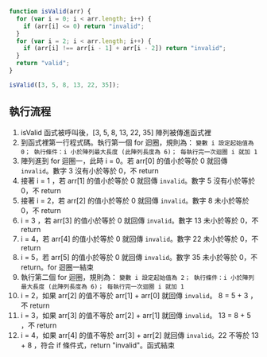 ```js
function isValid(arr) {
  for (var i = 0; i < arr.length; i++) {
    if (arr[i] <= 0) return "invalid";
  }
  for (var i = 2; i < arr.length; i++) {
    if (arr[i] !== arr[i - 1] + arr[i - 2]) return "invalid";
  }
  return "valid";
}

isValid([3, 5, 8, 13, 22, 35]);
```

## 執行流程

1. isValid 函式被呼叫後，[3, 5, 8, 13, 22, 35] 陣列被傳進函式裡
2. 到函式裡第一行程式碼。執行第一個 for 迴圈，規則為：
   `變數 i 設定起始值為 0； 執行條件：i 小於陣列最大長度 (此陣列長度為 6)； 每執行完一次迴圈 i 就加 1`
3. 陣列進到 for 迴圈一，此時 i = 0。若 arr[0] 的值小於等於 0 就回傳 `invalid`。數字 3 沒有小於等於 0，不 return
4. 接著 i = 1 ，若 arr[1] 的值小於等於 0 就回傳 `invalid`。數字 5 沒有小於等於 0，不 return
5. 接著 i = 2，若 arr[2] 的值小於等於 0 就回傳 `invalid`。數字 8 未小於等於 0，不 return
6. i = 3 ，若 arr[3] 的值小於等於 0 就回傳 `invalid`。數字 13 未小於等於 0，不 return
7. i = 4，若 arr[4] 的值小於等於 0 就回傳 `invalid`。數字 22 未小於等於 0，不 return
8. i = 5，若 arr[5] 的值小於等於 0 就回傳 `invalid`。數字 35 未小於等於 0，不 return。for 迴圈一結束
9. 執行第二個 for 迴圈，規則為：
   `變數 i 設定起始值為 2； 執行條件：i 小於陣列最大長度 (此陣列長度為 6)； 每執行完一次迴圈 i 就加 1`
10. i = 2，如果 arr[2] 的值不等於 arr[1] + arr[0] 就回傳 `invalid`。 8 = 5 + 3 ，不 return
11. i = 3，如果 arr[3] 的值不等於 arr[2] + arr[1] 就回傳 `invalid`。 13 = 8 + 5 ，不 return
12. i = 4，如果 arr[4] 的值不等於 arr[3] + arr[2] 就回傳 `invalid`。22 不等於 13 + 8 ，符合 if 條件式，return "invalid"。函式結束
